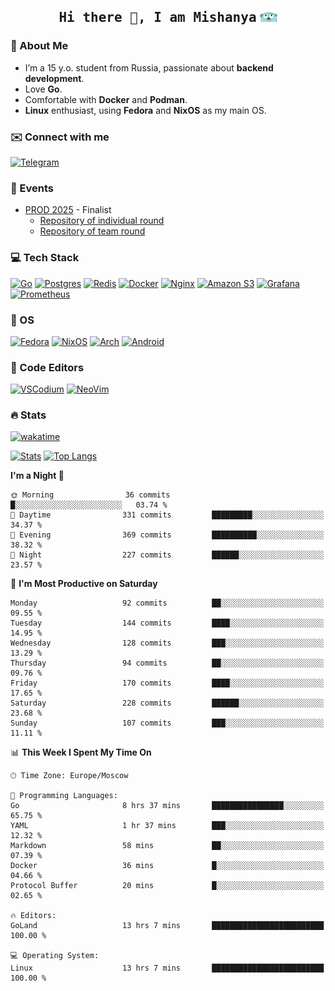 <h2 align='center'><samp><strong>Hi there 👋, I am Mishanya</strong></samp> <img height="15px" src="./assets/gopher-header.png"></h2>

### 🚀 About Me

- I’m a 15 y.o. student from Russia, passionate about **backend development**.
- Love **Go**.
- Comfortable with **Docker** and **Podman**.
- **Linux** enthusiast, using **Fedora** and **NixOS** as my main OS.

### ✉️ Connect with me

[![Telegram](https://img.shields.io/badge/Telegram-2CA5E0?style=for-the-badge&logo=telegram&logoColor=white)](https://t.me/misshanya7)

### 📅 Events

- [PROD 2025](https://prodcontest.ru) - Finalist
  - [Repository of individual round](https://github.com/misshanya/PROD2025-final-individual)
  - [Repository of team round](https://github.com/Central-University-IT-prod/2025-final-command-team-32-prod-final-team/)

### 💻 Tech Stack

[![Go](https://img.shields.io/badge/Go-%2300ADD8.svg?style=for-the-badge&logo=go&logoColor=white)](#)
[![Postgres](https://img.shields.io/badge/Postgres-%23316192.svg?style=for-the-badge&logo=postgresql&logoColor=white)](#)
[![Redis](https://img.shields.io/badge/redis-%23DD0031.svg?style=for-the-badge&logo=redis&logoColor=white)](#)
[![Docker](https://img.shields.io/badge/Docker-2496ED?style=for-the-badge&logo=docker&logoColor=fff)](#)
[![Nginx](https://img.shields.io/badge/nginx-%23009639.svg?style=for-the-badge&logo=nginx&logoColor=white)](#)
[![Amazon S3](https://img.shields.io/badge/Amazon%20S3-FF9900?style=for-the-badge&logo=amazons3&logoColor=white)](#)
[![Grafana](https://img.shields.io/badge/Grafana-F2F4F9?style=for-the-badge&logo=grafana&logoColor=orange&labelColor=F2F4F9)](#)
[![Prometheus](https://img.shields.io/badge/Prometheus-000000?style=for-the-badge&logo=prometheus&labelColor=000000)](#)

### 🐧 OS

[![Fedora](https://img.shields.io/badge/Fedora-51A2DA?style=for-the-badge&logo=fedora&logoColor=fff)](#)
[![NixOS](https://img.shields.io/badge/NixOS-5277C3?style=for-the-badge&logo=nixos&logoColor=white)](#)
[![Arch](https://img.shields.io/badge/Arch%20Linux-1793D1?logo=arch-linux&logoColor=fff&style=for-the-badge)](#)
[![Android](https://img.shields.io/badge/Android-3DDC84?style=for-the-badge&logo=android&logoColor=white)](#)

### 📝 Code Editors

[![VSCodium](https://img.shields.io/badge/VSCodium-2F80ED?style=for-the-badge&logo=vscodium&logoColor=fff)](#)
[![NeoVim](https://img.shields.io/badge/NeoVim-%2357A143.svg?&style=for-the-badge&logo=neovim&logoColor=white)](#)

### 🔥 Stats

[![wakatime](https://wakatime.com/badge/user/6c2e820c-673b-4690-9190-7b15c368b37f.svg?style=for-the-badge)](https://wakatime.com/@misshanya)

[![Stats](https://github-readme-stats.vercel.app/api?username=misshanya&show_icons=true&theme=dracula)](#)
[![Top Langs](https://github-readme-stats.vercel.app/api/top-langs/?username=misshanya&layout=compact&theme=dracula)](#)

<!--START_SECTION:waka-->
**I'm a Night 🦉** 

```text
🌞 Morning                36 commits          █░░░░░░░░░░░░░░░░░░░░░░░░   03.74 % 
🌆 Daytime                331 commits         █████████░░░░░░░░░░░░░░░░   34.37 % 
🌃 Evening                369 commits         ██████████░░░░░░░░░░░░░░░   38.32 % 
🌙 Night                  227 commits         ██████░░░░░░░░░░░░░░░░░░░   23.57 % 
```
📅 **I'm Most Productive on Saturday** 

```text
Monday                   92 commits          ██░░░░░░░░░░░░░░░░░░░░░░░   09.55 % 
Tuesday                  144 commits         ████░░░░░░░░░░░░░░░░░░░░░   14.95 % 
Wednesday                128 commits         ███░░░░░░░░░░░░░░░░░░░░░░   13.29 % 
Thursday                 94 commits          ██░░░░░░░░░░░░░░░░░░░░░░░   09.76 % 
Friday                   170 commits         ████░░░░░░░░░░░░░░░░░░░░░   17.65 % 
Saturday                 228 commits         ██████░░░░░░░░░░░░░░░░░░░   23.68 % 
Sunday                   107 commits         ███░░░░░░░░░░░░░░░░░░░░░░   11.11 % 
```


📊 **This Week I Spent My Time On** 

```text
🕑︎ Time Zone: Europe/Moscow

💬 Programming Languages: 
Go                       8 hrs 37 mins       ████████████████░░░░░░░░░   65.75 % 
YAML                     1 hr 37 mins        ███░░░░░░░░░░░░░░░░░░░░░░   12.32 % 
Markdown                 58 mins             ██░░░░░░░░░░░░░░░░░░░░░░░   07.39 % 
Docker                   36 mins             █░░░░░░░░░░░░░░░░░░░░░░░░   04.66 % 
Protocol Buffer          20 mins             █░░░░░░░░░░░░░░░░░░░░░░░░   02.65 % 

🔥 Editors: 
GoLand                   13 hrs 7 mins       █████████████████████████   100.00 % 

💻 Operating System: 
Linux                    13 hrs 7 mins       █████████████████████████   100.00 % 
```


<!--END_SECTION:waka-->
